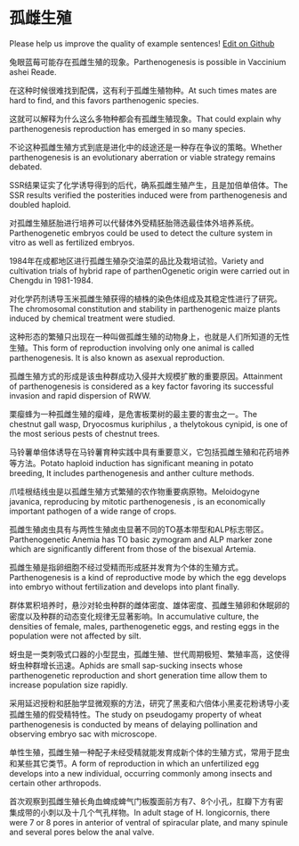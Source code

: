 # 孤雌生殖

Please help us improve the quality of example sentences! [Edit on Github](https://github.com/jiyushe/jiyu-example-sentence-source/blob/main/chinese/gucishengzhi.md)

<p><span class="chinese">兔眼蓝莓可能存在孤雌生殖的现象。</span><span class="english">Parthenogenesis is possible in Vaccinium ashei Reade.</span></p>

<p><span class="chinese">在这种时候很难找到配偶，这有利于孤雌生殖物种。</span><span class="english">At such times mates are hard to find, and this favors parthenogenic species.</span></p>

<p><span class="chinese">这就可以解释为什么这么多物种都会有孤雌生殖现象。</span><span class="english">That could explain why parthenogenesis reproduction has emerged in so many species.</span></p>

<p><span class="chinese">不论这种孤雌生殖方式到底是进化中的歧途还是一种存在争议的策略。</span><span class="english">Whether parthenogenesis is an evolutionary aberration or viable strategy remains debated.</span></p>

<p><span class="chinese">SSR结果证实了化学诱导得到的后代，确系孤雌生殖产生，且是加倍单倍体。</span><span class="english">The SSR results verified the posterities induced were from parthenogenesis and doubled haploid.</span></p>

<p><span class="chinese">对孤雌生殖胚胎进行培养可以代替体外受精胚胎筛选最佳体外培养系统。</span><span class="english">Parthenogenetic embryos could be used to detect the culture system in vitro as well as fertilized embryos.</span></p>

<p><span class="chinese">1984年在成都地区进行孤雌生殖杂交油菜的品比及栽培试验。</span><span class="english">Variety and cultivation trials of hybrid rape of parthenOgenetic origin were carried out in Chengdu in 1981-1984.</span></p>

<p><span class="chinese">对化学药剂诱导玉米孤雌生殖获得的植株的染色体组成及其稳定性进行了研究。</span><span class="english">The chromosomal constitution and stability in parthenogenic maize plants induced by chemical treatment were studied.</span></p>

<p><span class="chinese">这种形态的繁殖只出现在一种叫做孤雌生殖的动物身上，也就是人们所知道的无性生殖。</span><span class="english">This form of reproduction involving only one animal is called parthenogenesis. It is also known as asexual reproduction.</span></p>

<p><span class="chinese">孤雌生殖方式的形成是该虫种群成功入侵并大规模扩散的重要原因。</span><span class="english">Attainment of parthenogenesis is considered as a key factor favoring its successful invasion and rapid dispersion of RWW.</span></p>

<p><span class="chinese">栗瘿蜂为一种孤雌生殖的瘿峰，是危害板栗树的最主要的害虫之一。</span><span class="english">The chestnut gall wasp, Dryocosmus kuriphilus , a thelytokous cynipid, is one of the most serious pests of chestnut trees.</span></p>

<p><span class="chinese">马铃薯单倍体诱导在马铃薯育种实践中具有重要意义，它包括孤雌生殖和花药培养等方法。</span><span class="english">Potato haploid induction has significant meaning in potato breeding, It includes parthenogenesis and anther culture methods.</span></p>

<p><span class="chinese">爪哇根结线虫是以孤雌生殖方式繁殖的农作物重要病原物。</span><span class="english">Meloidogyne javanica, reproducing by mitotic parthenogenesis , is an economically important pathogen of a wide range of crops.</span></p>

<p><span class="chinese">孤雌生殖卤虫具有与两性生殖卤虫显著不同的TO基本带型和ALP标志带区。</span><span class="english">Parthenogenetic Anemia has TO basic zymogram and ALP marker zone which are significantly different from those of the bisexual Artemia.</span></p>

<p><span class="chinese">孤雌生殖是指卵细胞不经过受精而形成胚并发育为个体的生殖方式。</span><span class="english">Parthenogenesis is a kind of reproductive mode by which the egg develops into embryo without fertilization and develops into plant finally.</span></p>

<p><span class="chinese">群体累积培养时，悬沙对轮虫种群的雌体密度、雄体密度、孤雌生殖卵和休眠卵的密度以及种群的动态变化规律无显著影响。</span><span class="english">In accumulative culture, the densities of female, males, parthenogenetic eggs, and resting eggs in the population were not affected by silt.</span></p>

<p><span class="chinese">蚜虫是一类刺吸式口器的小型昆虫，孤雌生殖、世代周期极短、繁殖率高，这使得蚜虫种群增长迅速。</span><span class="english">Aphids are small sap-sucking insects whose parthenogenetic reproduction and short generation time allow them to increase population size rapidly.</span></p>

<p><span class="chinese">采用延迟授粉和胚胎学显微观察的方法，研究了黑麦和六倍体小黑麦花粉诱导小麦孤雌生殖的假受精特性。</span><span class="english">The study on pseudogamy property of wheat parthenogenesis is conducted by means of delaying pollination and observing embryo sac with microscope.</span></p>

<p><span class="chinese">单性生殖，孤雌生殖一种配子未经受精就能发育成新个体的生殖方式，常用于昆虫和某些其它类节。</span><span class="english">A form of reproduction in which an unfertilized egg develops into a new individual, occurring commonly among insects and certain other arthropods.</span></p>

<p><span class="chinese">首次观察到孤雌生殖长角血蜱成蜱气门板腹面前方有7、8个小孔，肛瓣下方有密集成带的小刺以及十几个气孔样物。</span><span class="english">In adult stage of H. longicornis, there were 7 or 8 pores in anterior of ventral of spiracular plate, and many spinule and several pores below the anal valve.</span></p>

